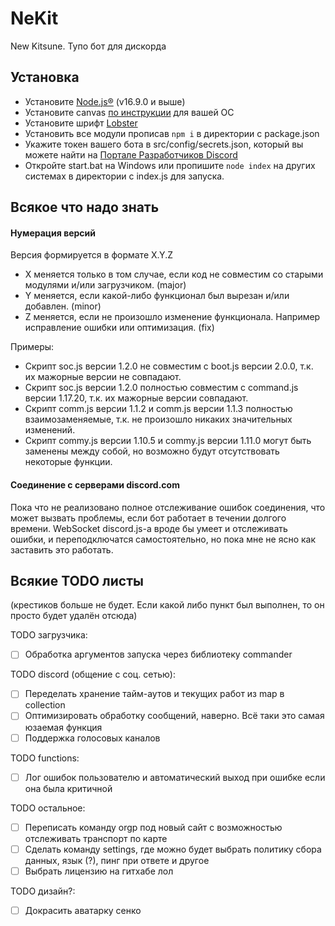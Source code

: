# NeKit
New Kitsune. Тупо бот для дискорда

## Установка
- Установите [Node.js®](https://nodejs.org/) (v16.9.0 и выше) 
- Установите canvas [по инструкции](https://github.com/Automattic/node-canvas/wiki) для вашей ОС
- Установите шрифт [Lobster](https://fonts.google.com/specimen/Lobster)
- Установить все модули прописав `npm i` в директории с package.json
- Укажите токен вашего бота в src/config/secrets.json, который вы можете найти на [Портале Разработчиков Discord](https://discord.com/developers/)
- Откройте start.bat на Windows или пропишите `node index` на других системах в директории с index.js для запуска.

## Всякое что надо знать
#### Нумерация версий
Версия формируется в формате X.Y.Z
- X меняется только в том случае, если код не совместим со старыми модулями и/или загрузчиком. (major)
- Y меняется, если какой-либо функционал был вырезан и/или добавлен. (minor)
- Z меняется, если не произошло изменение функционала. Например исправление ошибки или оптимизация. (fix)

Примеры:
- Скрипт soc.js версии 1.2.0 не совместим с boot.js версии 2.0.0, т.к. их мажорные версии не совпадают.
- Скрипт soc.js версии 1.2.0 полностью совместим с command.js версии 1.17.20, т.к. их мажорные версии совпадают.
- Скрипт comm.js версии 1.1.2 и comm.js версии 1.1.3 полностью взаимозаменяемые, т.к. не произошло никаких значительных изменений.
- Скрипт commy.js версии 1.10.5 и commy.js версии 1.11.0 могут быть заменены между собой, но возможно будут отсутствовать некоторые функции.

#### Соединение с серверами discord.com
Пока что не реализовано полное отслеживание ошибок соединения, что может вызвать проблемы, если бот работает в течении долгого времени.
WebSocket discord.js-а вроде бы умеет и отслеживать ошибки, и переподключатся самостоятельно, но пока мне не ясно как заставить это работать.

## Всякие TODO листы
(крестиков больше не будет. Если какой либо пункт был выполнен, то он просто будет удалён отсюда)

TODO загрузчика:
- [ ] Обработка аргументов запуска через библиотеку commander

TODO discord (общение с соц. сетью):
- [ ] Переделать хранение тайм-аутов и текущих работ из map в collection
- [ ] Оптимизировать обработку сообщений, наверно. Всё таки это самая юзаемая функция
- [ ] Поддержка голосовых каналов

TODO functions:
- [ ] Лог ошибок пользователю и автоматический выход при ошибке если она была критичной

TODO остальное:
- [ ] Переписать команду orgp под новый сайт с возможностью отслеживать транспорт по карте
- [ ] Сделать команду settings, где можно будет выбрать политику сбора данных, язык (?), пинг при ответе и другое
- [ ] Выбрать лицензию на гитхабе лол

TODO дизайн?:
- [ ] Докрасить аватарку сенко



